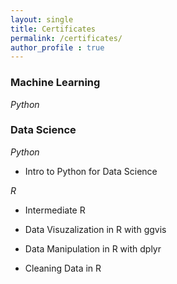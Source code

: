 ```yaml
---
layout: single
title: Certificates
permalink: /certificates/
author_profile : true
---
```


### Machine Learning

*Python*

### Data Science

*Python*
+ Intro to Python for Data Science

*R*

+ Intermediate R

+ Data Visuzalization in R with ggvis

+ Data Manipulation in R with dplyr

+ Cleaning Data in R
